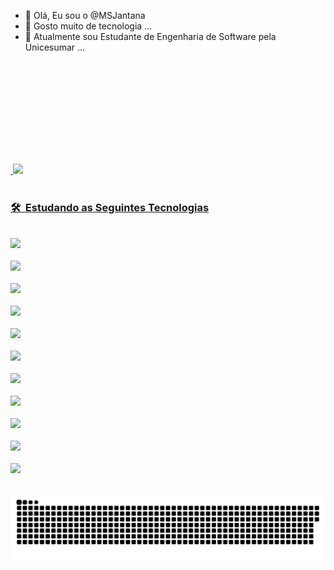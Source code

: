 - 👋 Olá, Eu sou o @MSJantana
- 👀 Gosto muito de tecnologia ...
- 🌱 Atualmente sou Estudante de Engenharia de Software pela Unicesumar ...

 <div>
  <a href="https://github.com/MSJantana">
   <img height="180em" ![Anurag's github stats](https://github-readme-stats.vercel.app/api?username=MSJantana&show_icons=true&theme=radical)/>
   <img height="180em" src="https://github-readme-stats.vercel.app/api/top-langs/?username=MSJantana&layout=compact&langs_count=16&theme=dark"/>  
</div>

  
 
 <div style="display: inline_block"><br>
 <h3> 🛠 &nbsp;Estudando as Seguintes Tecnologias</h3>
 
 <code> <img height="50" src="https://www.vectorlogo.zone/logos/java/java-ar21.svg"> </code>
 <code> <img height="50" src="https://www.vectorlogo.zone/logos/w3_html5/w3_html5-ar21.svg"> </code>
 <code> <img height="50" src="https://www.vectorlogo.zone/logos/mysql/mysql-ar21.svg"> </code>
 <code> <img height="50" src="https://www.vectorlogo.zone/logos/postgresql/postgresql-ar21.svg"> </code>
 <code> <img height="50" src="https://www.vectorlogo.zone/logos/javascript/javascript-ar21.svg"> </code>
 <code> <img height="50" src="https://www.vectorlogo.zone/logos/netlifyapp_watercss/netlifyapp_watercss-ar21.svg"> </code>
 <code> <img height="50" src="https://www.vectorlogo.zone/logos/git-scm/git-scm-ar21.svg"> </code>
 <code> <img height="50" src="https://www.vectorlogo.zone/logos/github/github-ar21.svg"> </code>
 <code> <img height="50" src="https://www.vectorlogo.zone/logos/cisco/cisco-ar21.svg"> </code>
 <code> <img height="50" src="https://www.vectorlogo.zone/logos/python/python-ar21.svg"> </code>
 <code> <img height="50" src="https://www.vectorlogo.zone/logos/visualstudio_code/visualstudio_code-ar21.svg"> </code> 
  
 
  
 </div>
 
 ##
 <div>
  
 ![Snake animation](https://github.com/MSJantana/MSJantana/blob/output/github-contribution-grid-snake.svg)
 </div>
 
 
 
<!---
MSJantana/MSJantana is a ✨ special ✨ repository because its `README.md` (this file) appears on your GitHub profile.
You can click the Preview link to take a look at your changes.
--->
